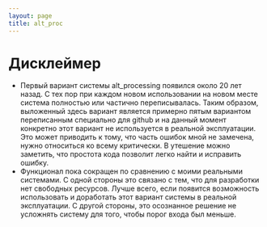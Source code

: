 ```yaml
---
layout: page
title: alt_proc
---
```

# Дисклеймер

* Первый вариант системы alt_processing появился около 20 лет назад. С тех пор
  при каждом новом использовании на новом месте система полностью или частично
  переписывалась. Таким образом, выложенный здесь вариант является примерно
  пятым вариантом переписанным специально для github и на данный момент
  конкретно этот вариант не используется в реальной эксплуатации. Это может
  приводить к тому, что часть ошибок мной не замечена, нужно относиться ко всему
  критически. В утешение можно заметить, что простота кода позволит легко найти
  и исправить ошибку.
* Функционал пока сокращен по сравнению с моими реальными системами. С одной
  стороны это связано с тем, что для разработки нет свободных ресурсов. Лучше
  всего, если появится возможность использовать и доработать этот вариант
  системы в реальной эксплуатации. С другой стороны, это осознанное решение не
  усложнять систему для того, чтобы порог входа был меньше.
